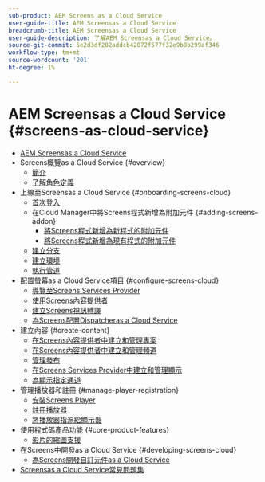```yaml
---
sub-product: AEM Screens as a Cloud Service
user-guide-title: AEM Screensas a Cloud Service
breadcrumb-title: AEM Screensas a Cloud Service
user-guide-description: 了解AEM Screensas a Cloud Service。
source-git-commit: 5e2d3df282addcb42072f577f32e9b8b299af346
workflow-type: tm+mt
source-wordcount: '201'
ht-degree: 1%

---
```



# AEM Screensas a Cloud Service {#screens-as-cloud-service}

+ [AEM Screensas a Cloud Service](/help/screens-cloud/home.md)
+ Screens概覽as a Cloud Service {#overview}
   + [簡介](/help/screens-cloud/introduction/introduction.md)
   + [了解角色定義](/help/screens-cloud/introduction/personas-screens-cloud.md)
+ 上線至Screensas a Cloud Service {#onboarding-screens-cloud}
   + [首次登入](/help/screens-cloud/onboarding-screens-cloud/first-time-login-screens-cloud.md)
   + 在Cloud Manager中將Screens程式新增為附加元件 {#adding-screens-addon}
      + [將Screens程式新增為新程式的附加元件](/help/screens-cloud/onboarding-screens-cloud/add-on-new-program-screens-cloud.md)
      + [將Screens程式新增為現有程式的附加元件](/help/screens-cloud/onboarding-screens-cloud/add-on-existing-program-screens-cloud.md)
   + [建立分支](/help/screens-cloud/onboarding-screens-cloud/creating-a-branch.md)
   + [建立環境](/help/screens-cloud/onboarding-screens-cloud/creating-an-environment.md)
   + [執行管道](/help/screens-cloud/onboarding-screens-cloud/running-a-pipeline.md)
+ 配置螢幕as a Cloud Service項目 {#configure-screens-cloud}
   + [導覽至Screens Services Provider](/help/screens-cloud/configuring/navigating-to-screens-services-provider.md)
   + [使用Screens內容提供者](/help/screens-cloud/configuring/using-screens-content-provider.md)
   + [建立Screens視訊轉譯](/help/screens-cloud/configuring/creating-screens-video-renditions-cloud-service.md)
   + [為Screens配置Dispatcheras a Cloud Service](/help/screens-cloud/configuring/dispatcher-configurations-screens-cloud.md)
+ 建立內容 {#create-content}
   + [在Screens內容提供者中建立和管理專案](/help/screens-cloud/creating-content/creating-projects-screens-cloud.md)
   + [在Screens內容提供者中建立和管理頻道](/help/screens-cloud/creating-content/creating-channels-screens-cloud.md)
   + [管理發布](/help/screens-cloud/creating-content/manage-publish.md)
   + [在Screens Services Provider中建立和管理顯示](/help/screens-cloud/creating-content/creating-displays-screens-cloud.md)
   + [為顯示指定通道](/help/screens-cloud/creating-content/assigning-channels-to-display.md)
+ 管理播放器和註冊 {#manage-player-registration}
   + [安裝Screens Player](/help/screens-cloud/managing-players-registration/installing-screens-cloud-player.md)
   + [註冊播放器](/help/screens-cloud/managing-players-registration/registering-players-screens-cloud.md)
   + [將播放器指派給顯示器](/help/screens-cloud/managing-players-registration/assigning-player-display.md)
+ 使用程式碼產品功能 {#core-product-features}
   + [影片的縮圖支援](/help/screens-cloud/using-core-product-features/thumbnail-support-videos.md)
+ 在Screens中開發as a Cloud Service {#developing-screens-cloud}
   + [為Screens開發自訂元件as a Cloud Service](/help/screens-cloud/developing/developing-custom-components-tutorial.md)
+ [Screensas a Cloud Service常見問題集](/help/screens-cloud/screens-cloud-faqs.md)
